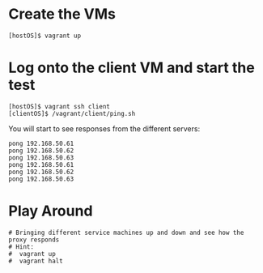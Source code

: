 # Create the VMs

    [hostOS]$ vagrant up
    
# Log onto the client VM and start the test

    [hostOS]$ vagrant ssh client
    [clientOS]$ /vagrant/client/ping.sh
    
You will start to see responses from the different servers:

    pong 192.168.50.61
    pong 192.168.50.62
    pong 192.168.50.63
    pong 192.168.50.61
    pong 192.168.50.62
    pong 192.168.50.63
    
# Play Around

    # Bringing different service machines up and down and see how the proxy responds
    # Hint: 
    #  vagrant up
    #  vagrant halt